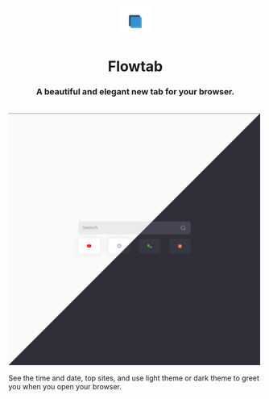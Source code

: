 <p align="center"><img src="assets/logo.png" height="60px" alt="Logo"/></p>

<h1 style="text-align:center"> Flowtab </h1>
<h3 style="text-align:center"> A beautiful and elegant new tab for your browser. </h3>

<br>
<img src="assets/header.jpeg" height="500px" alt="Header"/>

See the time and date, top sites, and use light theme or dark theme to greet you when you open your browser.